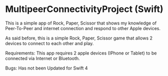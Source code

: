 # MultipeerConnectivityProject (Swift)

This is a simple app of Rock, Paper, Scissor that shows my knowledge of Peer-To-Peer and internet connection and respond to other Apple devices.

As said before, this is a simple Rock, Paper, Scissor game that allows 2 devices to connect to each other and play.

Requirements: 
This app requires 2 apple devices (IPhone or Tablet) to be connected via Internet or Bluetooth.

Bugs:
Has not been Updated for Swift 4

